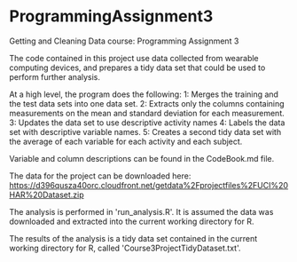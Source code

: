 # ProgrammingAssignment3
Getting and Cleaning Data course: Programming Assignment 3

The code contained in this project use data collected from wearable computing devices, and prepares a tidy data set that could be used to perform further analysis.

At a high level, the program does the following:
1: Merges the training and the test data sets into one data set.
2: Extracts only the columns containing measurements on the mean and standard deviation for each measurement. 
3: Updates the data set to use descriptive activity names
4: Labels the data set with descriptive variable names. 
5: Creates a second tidy data set with the average of each variable for each activity and each subject.

Variable and column descriptions can be found in the CodeBook.md file.

The data for the project can be downloaded here:
https://d396qusza40orc.cloudfront.net/getdata%2Fprojectfiles%2FUCI%20HAR%20Dataset.zip

The analysis is performed in 'run_analysis.R'.  It is assumed the data was downloaded and extracted into the current working directory for R.

The results of the analysis is a tidy data set contained in the current working directory for R, called 'Course3ProjectTidyDataset.txt'.
